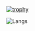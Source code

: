 [![trophy](https://github-profile-trophy.vercel.app/?username=ryo-ma&theme=onedark)](https://github.com/ryo-ma/github-profile-trophy)

![Langs](https://github-readme-stats.vercel.app/api/top-langs/?username=RafaDom10&layout=compact)
